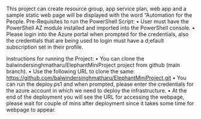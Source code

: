 This project can create resource group, app service plan, web app and a sample static web page will be displayed with the word “Automation for the People.
Pre-Requisites to run the PowerShell Script:
•	User must have the PowerShell AZ module installed and imported into the PowerShell console.
•	Please login into the Azure portal when prompted for the credentials, also the credentials that are being used to login must have a d;efault subscription set in their profile.

Instructions for running the Project:
•	You can clone the balwindersinghmatharu/ElephantMiniProject project from github (main branch).
•	Use the following URL to clone the same:
https://github.com/balwindersinghmatharu/ElephantMiniProject.git
•	You can run the deploy.ps1 and when prompted, please enter the credentials for the azure account in which we need to deploy the infrastructure.
•	At the end of the deployment you will see the URL for accessing the webpage, please wait for couple of mins after deployment since it takes some time for webpage to appear.
